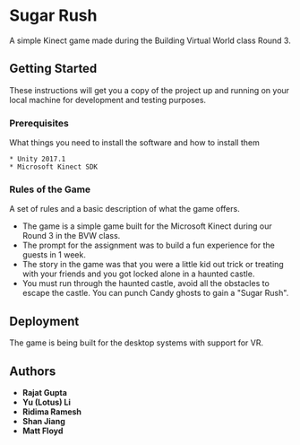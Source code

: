 # Sugar Rush

A simple Kinect game made during the Building Virtual World class Round 3.

## Getting Started

These instructions will get you a copy of the project up and running on your local machine for development and testing purposes. 

### Prerequisites

What things you need to install the software and how to install them

```
* Unity 2017.1
* Microsoft Kinect SDK
```

### Rules of the Game

A set of rules and a basic description of what the game offers.

* The game is a simple game built for the Microsoft Kinect during our Round 3 in the BVW class.
* The prompt for the assignment was to build a fun experience for the guests in 1 week.
* The story in the game was that you were a little kid out trick or treating with your friends and you got locked alone in a haunted castle.
* You must run through the haunted castle, avoid all the obstacles to escape the castle. You can punch Candy ghosts to gain a "Sugar Rush".

## Deployment

The game is being built for the desktop systems with support for VR.

## Authors

* **Rajat Gupta** 
* **Yu (Lotus) Li** 
* **Ridima Ramesh** 
* **Shan Jiang** 
* **Matt Floyd** 